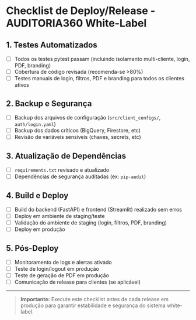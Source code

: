 # Checklist de Deploy/Release - AUDITORIA360 White-Label

## 1. Testes Automatizados

- [ ] Todos os testes pytest passam (incluindo isolamento multi-cliente, login, PDF, branding)
- [ ] Cobertura de código revisada (recomenda-se >80%)
- [ ] Testes manuais de login, filtros, PDF e branding para todos os clientes ativos

## 2. Backup e Segurança

- [ ] Backup dos arquivos de configuração (`src/client_configs/`, `auth/login.yaml`)
- [ ] Backup dos dados críticos (BigQuery, Firestore, etc)
- [ ] Revisão de variáveis sensíveis (chaves, secrets, etc)

## 3. Atualização de Dependências

- [ ] `requirements.txt` revisado e atualizado
- [ ] Dependências de segurança auditadas (ex: `pip-audit`)

## 4. Build e Deploy

- [ ] Build do backend (FastAPI) e frontend (Streamlit) realizado sem erros
- [ ] Deploy em ambiente de staging/teste
- [ ] Validação do ambiente de staging (login, filtros, PDF, branding)
- [ ] Deploy em produção

## 5. Pós-Deploy

- [ ] Monitoramento de logs e alertas ativado
- [ ] Teste de login/logout em produção
- [ ] Teste de geração de PDF em produção
- [ ] Comunicação de release para clientes (se aplicável)

---

> **Importante:** Execute este checklist antes de cada release em produção para garantir estabilidade e segurança do sistema white-label.
